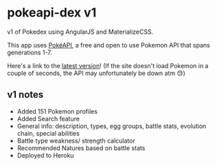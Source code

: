 pokeapi-dex v1
===================

v1 of Pokedex using AngularJS and MaterializeCSS.

This app uses [PokéAPI](https://pokeapi.co/docsv2/), a free and open to use Pokemon API that spans generations 1-7.

Here's a link to the [latest version](https://pokeapi-dex-v1.herokuapp.com/www/index.html)!
(If the site doesn't load Pokemon in a couple of seconds, the API may unfortunately be down atm :sweat:)

v1 notes
------
* Added 151 Pokemon profiles
* Added Search feature
* General info: description, types, egg groups, battle stats, evolution chain, special abilities
* Battle type weakness/ strength calculator
* Recommended Natures based on battle stats
* Deployed to Heroku